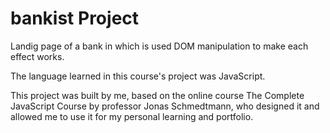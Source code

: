 # bankist Project

Landig page of a bank in which is used DOM manipulation to make each effect works.

The language learned in this course's project was JavaScript.

This project was built by me, based on the online course The Complete JavaScript Course by professor Jonas Schmedtmann, who designed it and allowed me to use it for my personal learning and portfolio.